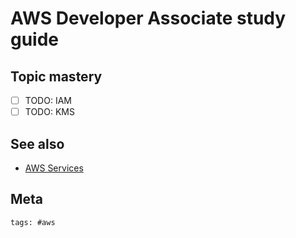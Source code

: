 # AWS Developer Associate study guide

## Topic mastery

- [ ] TODO: IAM
- [ ] TODO: KMS

## See also

- [AWS Services](../391)

## Meta

    tags: #aws